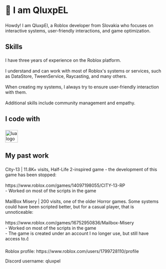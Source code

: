 <h1 align="left">👋 I am QluxpEL</h1>

###

<p align="left">Howdy! I am QluxpEl, a Roblox developer from Slovakia who focuses on interactive systems, user-friendly interactions, and game optimization.</p>

###

<h2 align="left">Skills</h2>

###

<p align="left">I have three years of experience on the Roblox platform.<br><br>I understand and can work with most of Roblox's systems or services, such as DataStore, TweenService, Raycasting, and many others.<br><br>When creating my systems, I always try to ensure user-friendly interaction with them.<br><br>Additional skills include community management and empathy.</p>

###

<h2 align="left">I code with</h2>

###

<div align="left">
  <img src="https://cdn.jsdelivr.net/gh/devicons/devicon/icons/lua/lua-original.svg" height="40" alt="lua logo"  />
</div>

###

<h2 align="left">My past work</h2>

###

<p align="left">City-13 | 11.8K+ visits, Half-Life 2-inspired game - the development of this game has been stopped:<br><br>https://www.roblox.com/games/14097198055/CITY-13-RP<br>- Worked on most of the scripts in the game<br><br>MailBox Misery | 200 visits, one of the older Horror games. Some systems could have been scripted better, but for a casual player, that is unnoticeable:<br><br>https://www.roblox.com/games/16752950836/Mailbox-Misery<br>- Worked on most of the scripts in the game<br>- The game is created under an account I no longer use, but still have access to.č</p>

###

<p align="left">Roblox profile: https://www.roblox.com/users/1799728110/profile </p>
<p align="left">Discord username: qluxpel </p>
